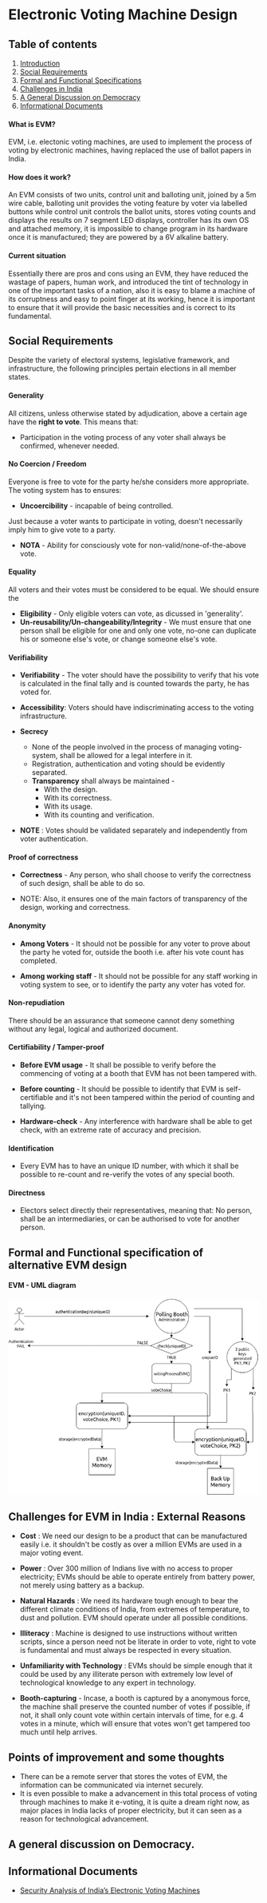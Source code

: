 # Electronic Voting Machine Design

## Table of contents
1. [Introduction](#intro)
2. [Social Requirements](#social)
3. [Formal and Functional Specifications](#formal)
4. [Challenges in India](#challenges)
5. [A General Discussion on Democracy](#talk)
6. [Informational Documents](#doc)

#### <a id="intro"></a>What is EVM?
EVM, i.e. electonic voting machines, are used to implement the process of voting by electronic machines, having replaced the use of ballot papers in India.

#### How does it work?
An EVM consists of two units, control unit and balloting unit, joined by a 5m wire cable, balloting unit provides the voting feature by voter via labelled buttons while control unit controls the ballot units, stores voting counts and displays the results on 7 segment LED displays, controller has its own OS and attached memory, it is impossible to change program in its hardware once it is manufactured; they are powered by a 6V alkaline battery.

#### Current situation

Essentially there are pros and cons using an EVM, they have reduced the wastage of papers, human work, and introduced the tint of technology in one of the important tasks of a nation, also it is easy to blame a machine of its corruptness and easy to point finger at its working, hence it is important to ensure that it will provide the basic necessities and is correct to its fundamental.


## <a id="social"></a>Social Requirements 

Despite the variety of electoral
systems, legislative framework, and infrastructure, the following principles
pertain elections in all member states.


#### Generality

All citizens, unless otherwise stated by adjudication, above a certain age have the **right to vote**. This means that:
- Participation in the voting process of any voter shall always be confirmed, whenever needed.


#### No Coercion / Freedom

Everyone is free to vote for the party he/she considers more appropriate. The voting system has to ensures:
- **Uncoercibility** - incapable of being controlled.

Just because a voter wants to participate in voting, doesn't necessarily imply him to give vote to a party.
- **NOTA** - Ability for consciously vote for non-valid/none-of-the-above vote.


#### Equality

All voters and their votes must be considered to be equal. We should ensure the 
- **Eligibility** - Only eligible voters can vote, as dicussed in 'generality'.
- **Un-reusability/Un-changeability/Integrity** - We must ensure that one person shall be eligible for one and only one vote, no-one can duplicate his or someone else's vote, or change someone else's vote.


#### Verifiability

- **Verifiability** - The voter should have the possibility to verify that his vote is calculated in the final tally and is counted towards the party, he has voted for.

- **Accessibility**: Voters should have indiscriminating access to the
voting infrastructure.
- **Secrecy**
	- None of the people involved in the process of managing voting-system, shall be allowed for a legal interfere in it.
	- Registration, authentication and voting should be evidently separated.
	- **Transparency** shall always be maintained - 
		- With the design.
		- With its correctness.
		- With its usage.
		- With its counting and verification.

- **NOTE** : Votes should be validated separately and independently from voter authentication.

#### Proof of correctness

- **Correctness** - Any person, who shall choose to verify the correctness of such design, shall be able to do so.

- NOTE: Also, it ensures one of the main factors of transparency of the design, working and correctness.

#### Anonymity

- **Among Voters** - It should not be possible for any voter to prove about the party he voted for, outside the booth i.e. after his vote count has completed.

- **Among working staff** - It should not be possible for any staff working in voting system to see, or to identify the party any voter has voted for.

#### Non-repudiation

There should be an assurance that someone cannot deny something without any legal, logical and authorized document.

#### Certifiability / Tamper-proof

- **Before EVM usage** - It shall be possible to verify before the commencing of voting at a booth that EVM has not been tampered with.

- **Before counting** - It should be possible to identify that EVM is self-certifiable and it's not been tampered within the period of counting and tallying.

- **Hardware-check** - Any interference with hardware shall be able to get check, with an extreme rate of accuracy and precision.

#### Identification

- Every EVM has to have an unique ID number, with which it shall be possible to re-count and re-verify the votes of any special booth.


#### Directness

- Electors select directly their representatives, meaning that: No person, shall be an intermediaries, or can be authorised to vote for another person.

## <a id="formal"></a>Formal and Functional specification of alternative EVM design

#### EVM - UML diagram
![EVM-process](EVM-process.png)


## <a id="challenges"></a>Challenges for EVM in India : External Reasons

- **Cost** : We need our design to be a product that can be manufactured easily i.e. it shouldn't be costly as over a million EVMs are used in a major voting event.

- **Power** : Over 300 million of Indians live with no access to proper electricity; EVMs should be able to operate entirely from battery power, not merely using battery as a backup.

- **Natural Hazards** : We need its hardware tough enough to bear the different climate conditions of India, from extremes of temperature, to dust and pollution. EVM should operate under all possible conditions.

- **Illiteracy** : Machine is designed to use instructions without written scripts, since a person need not be literate in order to vote, right to vote is fundamental and must always be respected in every situation.

- **Unfamiliarity with Technology** : EVMs should be simple enough that it could be used by any illiterate person with extremely low level of technological knowledge to any expert in technology.

- **Booth-capturing** - Incase, a booth is captured by a anonymous force, the machine shall preserve the counted number of votes if possible, if not, it shall only count vote within certain intervals of time, for e.g. 4 votes in a minute, which will ensure that votes won't get tampered too much until help arrives.


## <a id="improv"></a>Points of improvement and some thoughts

- There can be a remote server that stores the votes of EVM, the information can be communicated via internet securely.
- It is even possible to make a advancement in this total process of voting through machines to make it e-voting, it is quite a dream right now, as major places in India lacks of proper electricity, but it can seen as a reason for technological advancement.  

## <a id="talk"></a>A general discussion on Democracy.



## <a href="doc"></a> Informational Documents

- [Security Analysis of India’s Electronic Voting Machines](https://indiaevm.org/evm_tr2010-jul29.pdf)